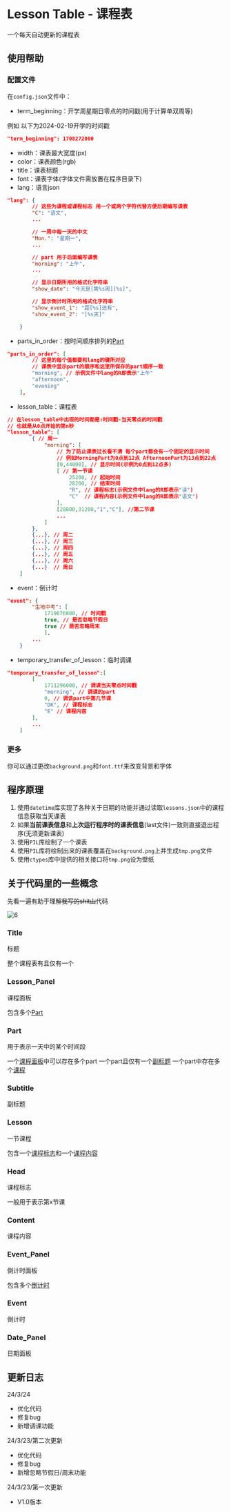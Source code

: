 # Lesson Table - 课程表
一个每天自动更新的课程表

## 使用帮助
### 配置文件
在`config.json`文件中：
- term_beginning：开学周星期日零点的时间戳(用于计算单双周等)

例如 以下为2024-02-19开学的时间戳
```json
"term_beginning": 1708272000
```

- width：课表最大宽度(px)
- color：课表颜色(rgb)
- title：课表标题
- font：课表字体(字体文件需放置在程序目录下)
- lang：语言json
```json
"lang": {
        // 这些为课程或课程标志 用一个或两个字符代替方便后期编写课表
        "C": "语文", 
        ...

        // 一周中每一天的中文
        "Mon.": "星期一",
        ...

        // part 用于后面编写课表
        "morning": "上午",
        ...

        // 显示日期所用的格式化字符串
        "show_date": "今天是[第%s周][%s]",

        // 显示倒计时所用的格式化字符串
        "show_event_1": "距[%s]还有",
        "show_event_2": "[%s天]"

    }
```
- parts_in_order：按时间顺序排列的[Part](#part)
```json
"parts_in_order": [
        // 这里的每个值都要和lang的键所对应
        // 课表中显示part的顺序和这里所保存的part顺序一致
        "morning", // 示例文件中lang的R即表示"上午"
        "afternoon",
        "evening"
    ],
```
- lesson_table：课程表
```json
// 在lesson_table中出现的时间都是:时间戳-当天零点的时间戳
// 也就是从0点开始的第n秒
"lesson_table": [
        { // 周一
            "morning": [
                // 为了防止课表过长看不清 每个part都会有一个固定的显示时间
                // 例如MorningPart为0点到12点 AfternoonPart为13点到22点
                [0,44000], // 显示时间(示例为0点到12点多)
                [ // 第一节课
                    25200, // 起始时间
                    28200, // 结束时间
                    "R", // 课程标志(示例文件中lang的R即表示"读")
                    "C"  // 课程内容(示例文件中lang的R即表示"语文")
                ],
                [28800,31200,"1","C"], //第二节课
                ...
            ]
        },
        {...}, // 周二
        {...}, // 周三
        {...}, // 周四
        {...}, // 周五
        {...}, // 周六
        {...}  // 周日
    ]
```
- event：倒计时
```json
"event": {
        "生地中考": [
            1719676800, // 时间戳
            true, // 是否忽略节假日
            true // 是否忽略周末
            ],
        ...
    }
```
- temporary_transfer_of_lesson：临时调课
```json
"temporary_transfer_of_lesson":[
        [
            1711296000, // 调课当天零点时间戳
            "morning", // 调课的part
            0, // 调该part中第几节课
            "DK", // 课程标志
            "E" // 课程内容
        ],
        ...
    ]
```

### 更多
你可以通过更改`background.png`和`font.ttf`来改变背景和字体


## 程序原理
1. 使用`datetime`库实现了各种关于日期的功能并通过读取`lessons.json`中的课程信息获取当天课表
2. 如果**当前课表信息**和**上次运行程序时的课表信息**(last文件)一致则直接退出程序(无须更新课表)
2. 使用`PIL`库绘制了一个课表
3. 使用`PIL`库将绘制出来的课表覆盖在`background.png`上并生成`tmp.png`文件
4. 使用`ctypes`库中提供的相关接口将`tmp.png`设为壁纸

## 关于代码里的一些概念
先看一遍有助于理解~~我写的shit山~~代码

![6](./1.png)

### Title
标题

整个课程表有且仅有一个

### Lesson_Panel
课程面板

包含多个[Part](#Part)

### Part
用于表示一天中的某个时间段

一个[课程面板](#Lesson_Panel)中可以存在多个part
一个part且仅有一个[副标题](#Subtitle)
一个part中存在多个[课程](#Lesson)

### Subtitle
副标题

### Lesson
一节课程

包含一个[课程标志](#Head)和一个[课程内容](#Content)

### Head
课程标志

一般用于表示第x节课

### Content
课程内容

### Event_Panel
倒计时面板

包含多个[倒计时](#Event)

### Event
倒计时

### Date_Panel
日期面板

## 更新日志
24/3/24
- 优化代码
- 修复bug
- 新增调课功能

24/3/23/第二次更新
- 优化代码
- 修复bug
- 新增忽略节假日/周末功能

24/3/23/第一次更新
- V1.0版本